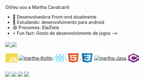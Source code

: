  Oiii!eu sou a Martha Cavalcanti

- 🔭 Desenvolvedora Front-end atualmente
- 🌱 Estudando: desenvolvimento para android
- 😄 Pronomes: Ela/Dela
- ⚡ Fun fact: Gosto de desenvolvimento de jogos
-->
<div>
  <a href ="https://github.com/martha8364">
  <img height="180em" src="https://github-readme-stats.vercel.app/api?username=martha8364&show_icons=true&theme=dark#gh-dark-mode-only)](https://github.com/anuraghazra/github-readme-stats#gh-dark-mode-only"/>
  <img height="180em" src="https://github-readme-stats.vercel.app/api/top-langs/?username=martha8364&langs_count=8"/>
</div>
<div style="display: inline_block"><br>
  <img align="center" alt="martha-Js" height="30" width="40" src="https://raw.githubusercontent.com/devicons/devicon/master/icons/javascript/javascript-plain.svg">
  <img align="center" alt="martha-Kotlin" height="30" width="40" src="https://cdn.jsdelivr.net/gh/devicons/devicon@latest/icons/kotlin/kotlin-original.svg"">
  <img align="center" alt="martha-React" height="30" width="40" src="https://raw.githubusercontent.com/devicons/devicon/master/icons/react/react-original.svg">
  <img align="center" alt="martha-HTML" height="30" width="40" src="https://raw.githubusercontent.com/devicons/devicon/master/icons/html5/html5-original.svg">
  <img align="center" alt="martha-CSS" height="30" width="40" src="https://raw.githubusercontent.com/devicons/devicon/master/icons/css3/css3-original.svg">
  <img align="center" alt="martha-Java" height="30" width="40" src="https://cdn.jsdelivr.net/gh/devicons/devicon@latest/icons/java/java-original.svg">
  <img align="center" alt="martha-Csharp" height="30" width="40" src="https://raw.githubusercontent.com/devicons/devicon/master/icons/csharp/csharp-original.svg">
</div>

##

<div> 
  <a href="https://www.youtube.com/channel/UCw3jDiK5UCCuBsWzdWrzpnw" target="_blank"><img src="https://img.shields.io/badge/YouTube-FF0000?style=for-the-badge&logo=youtube&logoColor=white" target="_blank"></a>
  <a href="https://instagram.com/ccarolinamartha" target="_blank"><img src="https://img.shields.io/badge/-Instagram-%23E4405F?style=for-the-badge&logo=instagram&logoColor=white" target="_blank"></a> 
  <a href = "mailto:marthamedeiroscavalcanti@gmail.com"><img src="https://img.shields.io/badge/-Gmail-%23333?style=for-the-badge&logo=gmail&logoColor=white" target="_blank"></a>
  <a href="https://www.linkedin.com/in/martha-carolina-cavalcanti-tech/" target="_blank"><img src="https://img.shields.io/badge/-LinkedIn-%230077B5?style=for-the-badge&logo=linkedin&logoColor=white" target="_blank"></a> 
  
</div>

